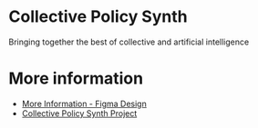 # Collective Policy Synth
Bringing together the best of collective and artificial intelligence

# More information
- [More Information - Figma Design](https://www.figma.com/file/ekIKXfT3tL8Ab7MoLSnjnN/Collective-Policy-Synth-V10)
- [Collective Policy Synth Project](https://collective-policy-synth.citizens.is/projects/1/)

